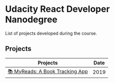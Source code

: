 
# Udacity React Developer Nanodegree
List of projects developed during the course.

## Projects

| Projects                    | Date         |
| ----------------------------|------------------|
| [📚 MyReads: A Book Tracking App](https://github.com/evatsv/reactnd-project-myreads-starter)   |2019  |




